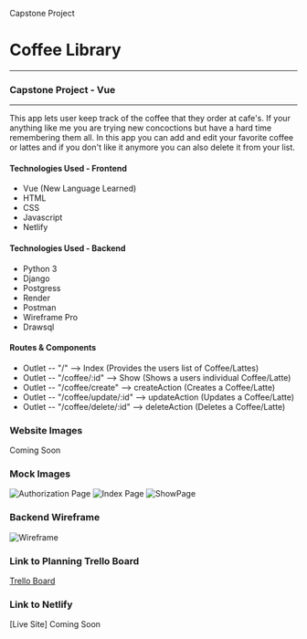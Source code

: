 Capstone Project

# Coffee Library
***
### Capstone Project - Vue
***
This app lets user keep track of the coffee that they order at cafe's. If your anything like me you are trying new concoctions but have a hard time remembering them all. In this app you can add and edit your favorite coffee or lattes and if you don't like it anymore you can also delete it from your list. 

#### Technologies Used - Frontend
- Vue (New Language Learned)
- HTML
- CSS 
- Javascript
- Netlify

#### Technologies Used - Backend
- Python 3
- Django 
- Postgress 
- Render
- Postman
- Wireframe Pro
- Drawsql


 #### Routes & Components
- Outlet -- "/" --> Index (Provides the users list of Coffee/Lattes) 
- Outlet -- "/coffee/:id" --> Show (Shows a users individual Coffee/Latte)
- Outlet -- "/coffee/create" --> createAction (Creates a Coffee/Latte)
- Outlet -- "/coffee/update/:id" --> updateAction (Updates a Coffee/Latte)
- Outlet -- "/coffee/delete/:id" --> deleteAction (Deletes a Coffee/Latte)


### Website Images
Coming Soon

### Mock Images
![Authorization Page](https://i.imgur.com/UBwq4W6.png)
![Index Page](https://i.imgur.com/MGxNRfk.png)
![ShowPage](https://i.imgur.com/fnxoD3J.png)

### Backend Wireframe
![Wireframe](https://i.imgur.com/nCi8mbr.png)

### Link to Planning Trello Board
[Trello Board](https://trello.com/invite/b/cga8KL5C/ATTI98fec7b2ec62b4839ef45b01538b5a5e2D7025EF/capstone-project)

### Link to Netlify 
[Live Site] Coming Soon